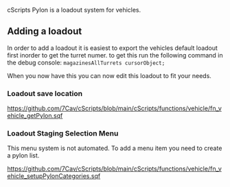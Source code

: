cScripts Pylon is a loadout system for vehicles.

## Adding a loadout
In order to add a loadout it is easiest to export the vehicles default loadout first inorder to get the turret numer. to get this run the following command in the debug console:
`magazinesAllTurrets cursorObject;`

When you now have this you can now edit this loadout to fit your needs.


### Loadout save location 
https://github.com/7Cav/cScripts/blob/main/cScripts/functions/vehicle/fn_vehicle_getPylon.sqf

### Loadout Staging Selection Menu
This menu system is not automated. To add a menu item you need to create a pylon list.

https://github.com/7Cav/cScripts/blob/main/cScripts/functions/vehicle/fn_vehicle_setupPylonCategories.sqf